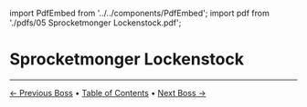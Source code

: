 import PdfEmbed from '../../components/PdfEmbed';
import pdf from './pdfs/05 Sprocketmonger Lockenstock.pdf';


# Sprocketmonger Lockenstock
---

[← Previous Boss](./stix-bunkjunker) • [Table of Contents](./) • [Next Boss →](./one-armed-bandit)

<PdfEmbed src={pdf} />
